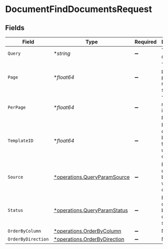# DocumentFindDocumentsRequest


## Fields

| Field                                                                       | Type                                                                        | Required                                                                    | Description                                                                 |
| --------------------------------------------------------------------------- | --------------------------------------------------------------------------- | --------------------------------------------------------------------------- | --------------------------------------------------------------------------- |
| `Query`                                                                     | **string*                                                                   | :heavy_minus_sign:                                                          | The search query.                                                           |
| `Page`                                                                      | **float64*                                                                  | :heavy_minus_sign:                                                          | The pagination page number, starts at 1.                                    |
| `PerPage`                                                                   | **float64*                                                                  | :heavy_minus_sign:                                                          | The number of items per page.                                               |
| `TemplateID`                                                                | **float64*                                                                  | :heavy_minus_sign:                                                          | Filter documents by the template ID used to create it.                      |
| `Source`                                                                    | [*operations.QueryParamSource](../../models/operations/queryparamsource.md) | :heavy_minus_sign:                                                          | Filter documents by how it was created.                                     |
| `Status`                                                                    | [*operations.QueryParamStatus](../../models/operations/queryparamstatus.md) | :heavy_minus_sign:                                                          | Filter documents by the current status                                      |
| `OrderByColumn`                                                             | [*operations.OrderByColumn](../../models/operations/orderbycolumn.md)       | :heavy_minus_sign:                                                          | N/A                                                                         |
| `OrderByDirection`                                                          | [*operations.OrderByDirection](../../models/operations/orderbydirection.md) | :heavy_minus_sign:                                                          | N/A                                                                         |